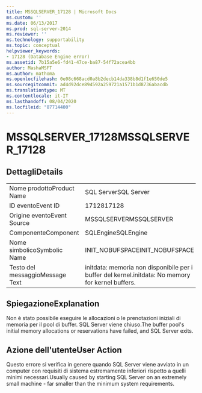 ```yaml
---
title: MSSQLSERVER_17128 | Microsoft Docs
ms.custom: ''
ms.date: 06/13/2017
ms.prod: sql-server-2014
ms.reviewer: ''
ms.technology: supportability
ms.topic: conceptual
helpviewer_keywords:
- 17128 (Database Engine error)
ms.assetid: 7b15a5e6-fd41-47ce-ba87-54f72acea4bb
author: MashaMSFT
ms.author: mathoma
ms.openlocfilehash: 0e08c668acd0a8b2decb14da338b8d1f1e650de5
ms.sourcegitcommit: ad4d92dce894592a259721a1571b1d8736abacdb
ms.translationtype: MT
ms.contentlocale: it-IT
ms.lasthandoff: 08/04/2020
ms.locfileid: "87714400"
---
```

# <a name="mssqlserver_17128"></a><span data-ttu-id="f8e2b-102">MSSQLSERVER_17128</span><span class="sxs-lookup"><span data-stu-id="f8e2b-102">MSSQLSERVER_17128</span></span>
    
## <a name="details"></a><span data-ttu-id="f8e2b-103">Dettagli</span><span class="sxs-lookup"><span data-stu-id="f8e2b-103">Details</span></span>  
  
|||  
|-|-|  
|<span data-ttu-id="f8e2b-104">Nome prodotto</span><span class="sxs-lookup"><span data-stu-id="f8e2b-104">Product Name</span></span>|<span data-ttu-id="f8e2b-105">SQL Server</span><span class="sxs-lookup"><span data-stu-id="f8e2b-105">SQL Server</span></span>|  
|<span data-ttu-id="f8e2b-106">ID evento</span><span class="sxs-lookup"><span data-stu-id="f8e2b-106">Event ID</span></span>|<span data-ttu-id="f8e2b-107">17128</span><span class="sxs-lookup"><span data-stu-id="f8e2b-107">17128</span></span>|  
|<span data-ttu-id="f8e2b-108">Origine evento</span><span class="sxs-lookup"><span data-stu-id="f8e2b-108">Event Source</span></span>|<span data-ttu-id="f8e2b-109">MSSQLSERVER</span><span class="sxs-lookup"><span data-stu-id="f8e2b-109">MSSQLSERVER</span></span>|  
|<span data-ttu-id="f8e2b-110">Componente</span><span class="sxs-lookup"><span data-stu-id="f8e2b-110">Component</span></span>|<span data-ttu-id="f8e2b-111">SQLEngine</span><span class="sxs-lookup"><span data-stu-id="f8e2b-111">SQLEngine</span></span>|  
|<span data-ttu-id="f8e2b-112">Nome simbolico</span><span class="sxs-lookup"><span data-stu-id="f8e2b-112">Symbolic Name</span></span>|<span data-ttu-id="f8e2b-113">INIT_NOBUFSPACE</span><span class="sxs-lookup"><span data-stu-id="f8e2b-113">INIT_NOBUFSPACE</span></span>|  
|<span data-ttu-id="f8e2b-114">Testo del messaggio</span><span class="sxs-lookup"><span data-stu-id="f8e2b-114">Message Text</span></span>|<span data-ttu-id="f8e2b-115">initdata: memoria non disponibile per i buffer del kernel.</span><span class="sxs-lookup"><span data-stu-id="f8e2b-115">initdata: No memory for kernel buffers.</span></span>|  
  
## <a name="explanation"></a><span data-ttu-id="f8e2b-116">Spiegazione</span><span class="sxs-lookup"><span data-stu-id="f8e2b-116">Explanation</span></span>  
 <span data-ttu-id="f8e2b-117">Non è stato possibile eseguire le allocazioni o le prenotazioni iniziali di memoria per il pool di buffer. SQL Server viene chiuso.</span><span class="sxs-lookup"><span data-stu-id="f8e2b-117">The buffer pool's initial memory allocations or reservations have failed, and SQL Server exits.</span></span>  
  
## <a name="user-action"></a><span data-ttu-id="f8e2b-118">Azione dell'utente</span><span class="sxs-lookup"><span data-stu-id="f8e2b-118">User Action</span></span>  
 <span data-ttu-id="f8e2b-119">Questo errore si verifica in genere quando SQL Server viene avviato in un computer con requisiti di sistema estremamente inferiori rispetto a quelli minimi necessari.</span><span class="sxs-lookup"><span data-stu-id="f8e2b-119">Usually caused by starting SQL Server on an extremely small machine - far smaller than the minimum system requirements.</span></span>  
  
  

